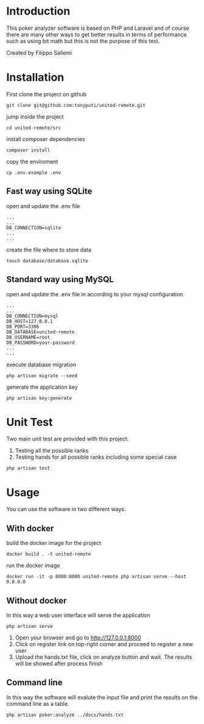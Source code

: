 # Introduction

This poker analyzer software is based on PHP and Laravel and of course there are many other ways to get better 
results in terms of performance such as using bit math but this is not the purpose of this test.

Created by Filippo Sallemi

# Installation

First clone the project on github

`git clone git@github.com:tonyputi/united-remote.git`

jump inside the project

`cd united-remote/src`

install composer dependencies

`composer install`

copy the enviroment

`cp .env.example .env`

## Fast way using SQLite

open and update the .env file

```
...
...
DB_CONNECTION=sqlite
...
...
```

create the file where to store data

`touch database/database.sqlite`


## Standard way using MySQL

open and update the .env file in according to your mysql configuration

```
...
...
DB_CONNECTION=mysql
DB_HOST=127.0.0.1
DB_PORT=3306
DB_DATABASE=united-remote
DB_USERNAME=root
DB_PASSWORD=your-password
...
...
```

execute database migration

`php artisan migrate --seed`

generate the application key

`php artisan key:generate`

# Unit Test

Two main unit test are provided with this project:

1. Testing all the possible ranks
2. Testing hands for all possible ranks including some special case

`php artisan test`

# Usage

You can use the software in two different ways.

## With docker

build the docker image for the project

`docker build . -t united-remote`

run the docker image

`docker run -it -p 8080:8000 united-remote php artisan serve --host 0.0.0.0`

## Without docker

In this way a web user interface will serve the application

`php artisan serve`

1. Open your browser and go to http://127.0.0.1:8000
2. Click on register link on top-right corner and proceed to register a new user
3. Upload the hands.txt file, click on analyze button and wait. The results will be showed after process finish

## Command line

In this way the software will evalute the input file and print the results on the command line as a table.

`php artisan poker:analyze ../docs/hands.txt`
